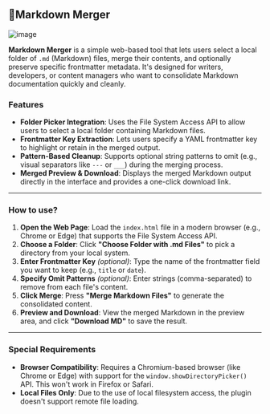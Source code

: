 ## 📘Markdown Merger
![image](https://github.com/user-attachments/assets/8d4f1aee-5175-42ac-90f8-aac388423705)

**Markdown Merger** is a simple web-based tool that lets users select a local folder of `.md` (Markdown) files, merge their contents, and optionally preserve specific frontmatter metadata. It's designed for writers, developers, or content managers who want to consolidate Markdown documentation quickly and cleanly.

### Features

- **Folder Picker Integration**: Uses the File System Access API to allow users to select a local folder containing Markdown files.
- **Frontmatter Key Extraction**: Lets users specify a YAML frontmatter key to highlight or retain in the merged output.
- **Pattern-Based Cleanup**: Supports optional string patterns to omit (e.g., visual separators like `---` or `___`) during the merging process.
- **Merged Preview & Download**: Displays the merged Markdown output directly in the interface and provides a one-click download link.

---

### How to use?

1. **Open the Web Page**: Load the `index.html` file in a modern browser (e.g., Chrome or Edge) that supports the File System Access API.
2. **Choose a Folder**: Click **"Choose Folder with .md Files"** to pick a directory from your local system.
3. **Enter Frontmatter Key** _(optional)_: Type the name of the frontmatter field you want to keep (e.g., `title` or `date`).
4. **Specify Omit Patterns** _(optional)_: Enter strings (comma-separated) to remove from each file's content.
5. **Click Merge**: Press **"Merge Markdown Files"** to generate the consolidated content.
6. **Preview and Download**: View the merged Markdown in the preview area, and click **"Download MD"** to save the result.

---

### Special Requirements

- **Browser Compatibility**: Requires a Chromium-based browser (like Chrome or Edge) with support for the `window.showDirectoryPicker()` API. This won't work in Firefox or Safari.
- **Local Files Only**: Due to the use of local filesystem access, the plugin doesn't support remote file loading.
